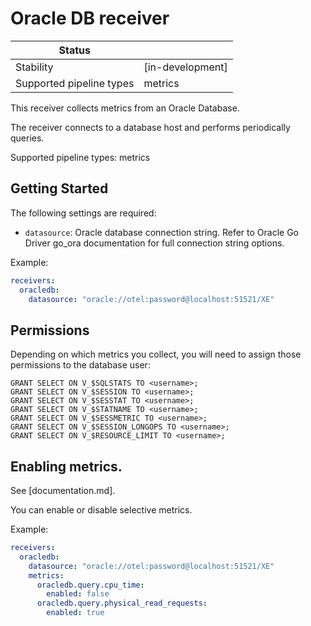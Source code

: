 # Oracle DB receiver

| Status                   |                            |
| ------------------------ |----------------------------|
| Stability                | [in-development]           |
| Supported pipeline types | metrics                    |

This receiver collects metrics from an Oracle Database.

The receiver connects to a database host and performs periodically queries.

Supported pipeline types: metrics

## Getting Started

The following settings are required:

- `datasource`: Oracle database connection string. Refer to Oracle Go Driver go_ora documentation for full connection string options.

Example:

```yaml
receivers:
  oracledb:
    datasource: "oracle://otel:password@localhost:51521/XE"
```

## Permissions

Depending on which metrics you collect, you will need to assign those permissions to the database user:
```
GRANT SELECT ON V_$SQLSTATS TO <username>;
GRANT SELECT ON V_$SESSION TO <username>;
GRANT SELECT ON V_$SESSTAT TO <username>;
GRANT SELECT ON V_$STATNAME TO <username>;
GRANT SELECT ON V_$SESSMETRIC TO <username>;
GRANT SELECT ON V_$SESSION_LONGOPS TO <username>;
GRANT SELECT ON V_$RESOURCE_LIMIT TO <username>;
```

## Enabling metrics.

See [documentation.md]. 

You can enable or disable selective metrics.

Example:

```yaml
receivers:
  oracledb:
    datasource: "oracle://otel:password@localhost:51521/XE"
    metrics:
      oracledb.query.cpu_time:
        enabled: false
      oracledb.query.physical_read_requests:
        enabled: true
```
